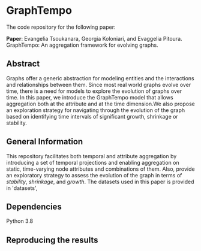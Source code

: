# GraphTempo
The code repository for the following paper:

**Paper**: Evangelia Tsoukanara, Georgia Koloniari, and Evaggelia Pitoura. GraphTempo: An aggregation framework for evolving graphs.

## Abstract
Graphs offer a generic abstraction for modeling entities and the interactions and relationships between them. Since most real world graphs evolve over time, there is a need for models to explore the evolution of graphs over time. In this paper, we introduce the GraphTempo model that allows aggregation both at the attribute and at the time dimension.We also propose an exploration strategy for navigating through the evolution of the graph based on identifying time intervals of significant growth, shrinkage or stability.

## General Information
This repository facilitates both temporal and attribute aggregation by introducing a set of temporal projections and enabling aggregation on static, time-varying node attributes and combinations of them. Also, provide an exploratory strategy to assess the evolution of the graph in terms of _stability_, _shrinkage_, and _growth_. The datasets used in this paper is provided in 'datasets',

## Dependencies
Python 3.8

## Reproducing the results
